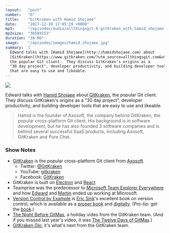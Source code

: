 ```yaml
---
layout:   "post"
number:   "6"
title:    "GitKraken with Hamid Shojaee"
date:     "2017-12-20 17:05:29 +0000"
mp3:      "/episodes/audio/allthingsgit-6-gitkraken_with_hamid_shojaee.mp3"
mp3size:  "36589153"
duration: "38:06"
image:    "/episodes/images/hamid_shojaee.jpg"
summary:  |
  Edward talks with [Hamid Shojaee](http://hamidshojaee.com) about
  [GitKraken](https://www.gitkraken.com/?utm_source=allthingsgit.com&utm_medium=podcast&utm_campaign=all%20things%20git),
  the popular Git client.  They discuss GitKraken's origins as a
  "30 day project", developer productivity, and building developer tools
  that are easy to use and likeable.
---
```


<div id="profile">
    <img src="images/hamid_shojaee.jpg" class="profile_photo">
</div>

Edward talks with [Hamid Shojaee](http://hamidshojaee.com) about
[GitKraken](https://www.gitkraken.com/?utm_source=allthingsgit.com&utm_medium=podcast&utm_campaign=all%20things%20git),
the popular Git client.  They discuss GitKraken's origins as a
"30 day project", developer productivity, and building developer tools
that are easy to use and likeable.

> Hamid is the founder of Axosoft, the company behind GitKraken,
> the popular cross-platform Git client. His background is in
> software development, but he has also founded 3 software companies
> and is behind several successful SaaS products, including Axosoft,
> GitKraken and Pure Chat.

### Show Notes

* [GitKraken](https://www.gitkraken.com/?utm_source=allthingsgit.com&utm_medium=podcast&utm_campaign=all%20things%20git) is the popular cross-platform
  Git client from [Axosoft](https://www.axosoft.com/).
  * Twitter: [@GitKraken](https://twitter.com/gitkraken)
  * YouTube: [gitkraken](https://youtube.com/gitkraken)
  * Facebook: [GitKraken](https://facebook.com/GitKraken)
* GitKraken is built on [Electron](https://electronjs.org/)
  and [React](https://reactjs.org/)
* Teamprise was the predecessor to [Microsoft Team Explorer
  Everywhere](https://github.com/Microsoft/team-explorer-everywhere)
  and how <a href="https://www.edwardthomson.com/">Edward</a> and
  <a href="http://woodwardweb.com/">Martin</a> ended up working at
  Microsoft.
* [Version Control by Example](http://ericsink.com/vcbe/) is
  [Eric Sink](http://ericsink.com/)'s excellent book on version control,
  which is available as a
  [proper book](https://www.amazon.com/Version-Control-Example-Eric-Sink/dp/0983507902/)
  and [digitally](http://ericsink.com/vcbe/html/index.html).
  (Pro-tip: get the [book](https://www.amazon.com/Version-Control-Example-Eric-Sink/dp/0983507902/).)
* [The Night Before GitMas](https://www.youtube.com/watch?v=e9dab-mUHXI),
  a holiday video from the GitKraken team.  (And if you missed last
  year's video, it was
  [The Twelve Days of GitMas](https://www.youtube.com/watch?v=h6LlrQJS1Vc).)
* [GitKraken Glo](https://www.gitkraken.com/glo), it's what's next from the
  GitKraken team.
 
